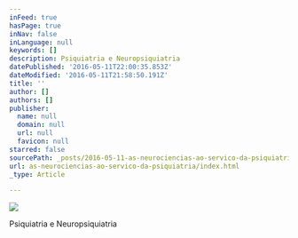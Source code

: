 ```yaml
---
inFeed: true
hasPage: true
inNav: false
inLanguage: null
keywords: []
description: Psiquiatria e Neuropsiquiatria
datePublished: '2016-05-11T22:00:35.853Z'
dateModified: '2016-05-11T21:58:50.191Z'
title: ''
author: []
authors: []
publisher:
  name: null
  domain: null
  url: null
  favicon: null
starred: false
sourcePath: _posts/2016-05-11-as-neurociencias-ao-servico-da-psiquiatria.md
url: as-neurociencias-ao-servico-da-psiquiatria/index.html
_type: Article

---
```

![](https://the-grid-user-content.s3-us-west-2.amazonaws.com/a1b9c795-7fbc-4094-ba23-eefefb9b3bda.jpg)

Psiquiatria e Neuropsiquiatria